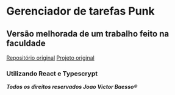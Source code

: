 <h1> Gerenciador de tarefas Punk </h1>

<h2>Versão melhorada de um trabalho feito na faculdade</h2>
<a href="https://github.com/victorbaesso/gerenciadorpunk">Repositório original</a>
<a href="https://relaxed-galileo-5401e6.netlify.app/">Projeto original</a>
<h3>Utilizando React e Typescrypt</h3>

***Todos os direitos reservados Joao Victor Baesso®***



